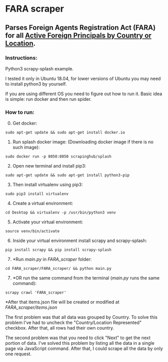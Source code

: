 # FARA scraper

## Parses Foreign Agents Registration Act (FARA) for all [Active Foreign Principals by Country or Location](https://efile.fara.gov/pls/apex/f?p=185:130:0::NO:RP,130:P130_DATERANGE:N).

### Instructions:
Python3 scrapy-splash example.

I tested it only in Ubuntu 18.04, for lower versions of Ubuntu you may need to install python3 by yourself. 

If you are using different OS you need to figure out how to run it. Basic idea is simple: run docker and then run spider.

### How to run:
0. Get docker:

`sudo apt-get update && sudo apt-get install docker.io`

1. Run splash docker image:
(Downloading docker image if there is no such image):

`sudo docker run -p 8050:8050 scrapinghub/splash`

2. Open new terminal and install pip3:

`sudo apt-get update && sudo apt-get install python3-pip`

3. Then install virtualenv using pip3:

`sudo pip3 install virtualenv`

4. Create a virtual environment:

`cd Desktop && virtualenv -p /usr/bin/python3 venv`

5. Activate your virtual environment:

`source venv/bin/activate`

6. Inside your virtual environment install scrapy and scrapy-splash:

`pip install scrapy && pip install scrapy-splash`

7. *Run *main.py* in *FARA_scraper* folder:

`cd FARA_scraper/FARA_scraper/ && python main.py`

7. *OR run the same command from the terminal (*main.py* runs the same command):

`scrapy crawl 'FARA_scraper'`

*After that items.json file will be created or modified at *FARA_scraper/items.json*

The first problem was that all data was grouped by Country. To solve this problem I've had to uncheck the "Country/Location Represented" checkbox. After that, all rows had their own country.

The second problem was that you need to click "Next" to get the next portion of data. I've solved this problem by listing all the data in a single page via JavaScript command. After that, I could scrape all the data by only one request.
